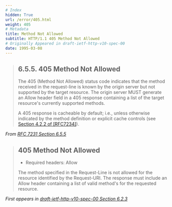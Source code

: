 ```yaml
---
# Index
hidden: True
url: /error/405.html
weight: 405
# Metadata
title: Method Not Allowed
subtitle: HTTP/1.1 405 Method Not Allowed
# Originally Appeared in draft-ietf-http-v10-spec-00
date: 1995-03-08
---
```


> ## 6.5.5.  405 Method Not Allowed
>
> The 405 (Method Not Allowed) status code indicates that the method
> received in the request-line is known by the origin server but not
> supported by the target resource.  The origin server MUST generate an
> Allow header field in a 405 response containing a list of the target
> resource's currently supported methods.
>
> A 405 response is cacheable by default; i.e., unless otherwise
> indicated by the method definition or explicit cache controls (see
> [Section 4.2.2 of [RFC7234]](https://tools.ietf.org/html/rfc7234#section-4.2.2)).

<cite>From [RFC 7231 Section 6.5.5](https://tools.ietf.org/html/rfc7231#section-6.5.5)</cite>

> ## 405 Method Not Allowed
>
> - Required headers: Allow
> 
> The method specified in the Request-Line is not allowed for the
> resource identified by the Request-URI. The response must include
> an Allow header containing a list of valid method's for the
> requested resource.

<cite>First appears in [draft-ietf-http-v10-spec-00 Section 6.2.3](https://tools.ietf.org/html/draft-ietf-http-v10-spec-00#section-6.2.3)</cite>
